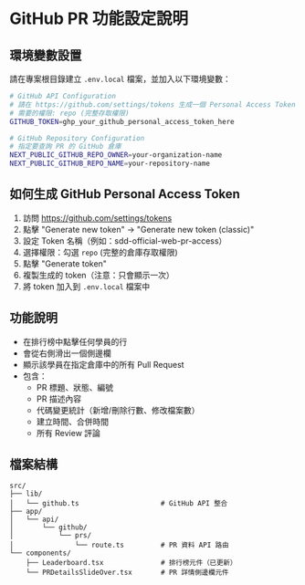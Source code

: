 # GitHub PR 功能設定說明

## 環境變數設置

請在專案根目錄建立 `.env.local` 檔案，並加入以下環境變數：

```bash
# GitHub API Configuration
# 請在 https://github.com/settings/tokens 生成一個 Personal Access Token
# 需要的權限: repo (完整存取權限)
GITHUB_TOKEN=ghp_your_github_personal_access_token_here

# GitHub Repository Configuration
# 指定要查詢 PR 的 GitHub 倉庫
NEXT_PUBLIC_GITHUB_REPO_OWNER=your-organization-name
NEXT_PUBLIC_GITHUB_REPO_NAME=your-repository-name
```

## 如何生成 GitHub Personal Access Token

1. 訪問 https://github.com/settings/tokens
2. 點擊 "Generate new token" → "Generate new token (classic)"
3. 設定 Token 名稱（例如：sdd-official-web-pr-access）
4. 選擇權限：勾選 `repo` (完整的倉庫存取權限)
5. 點擊 "Generate token"
6. 複製生成的 token（注意：只會顯示一次）
7. 將 token 加入到 `.env.local` 檔案中

## 功能說明

- 在排行榜中點擊任何學員的行
- 會從右側滑出一個側邊欄
- 顯示該學員在指定倉庫中的所有 Pull Request
- 包含：
  - PR 標題、狀態、編號
  - PR 描述內容
  - 代碼變更統計（新增/刪除行數、修改檔案數）
  - 建立時間、合併時間
  - 所有 Review 評論

## 檔案結構

```
src/
├── lib/
│   └── github.ts                    # GitHub API 整合
├── app/
│   └── api/
│       └── github/
│           └── prs/
│               └── route.ts         # PR 資料 API 路由
└── components/
    ├── Leaderboard.tsx              # 排行榜元件（已更新）
    └── PRDetailsSlideOver.tsx       # PR 詳情側邊欄元件
```

